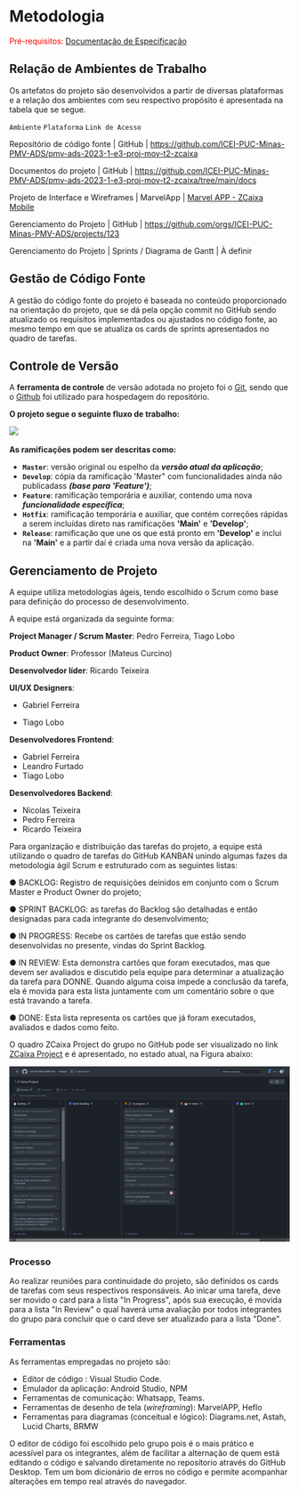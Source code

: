 
# Metodologia

<span style="color:red">Pré-requisitos: <a href="2-Especificação do Projeto.md"> Documentação de Especificação</a></span>

## Relação de Ambientes de Trabalho 

Os artefatos do projeto são desenvolvidos a partir de diversas plataformas e a relação dos ambientes com seu respectivo propósito é apresentada na tabela que se segue. 

`Ambiente`       `Plataforma`        `Link de Acesso`

Repositório de código fonte | GitHub | https://github.com/ICEI-PUC-Minas-PMV-ADS/pmv-ads-2023-1-e3-proj-mov-t2-zcaixa

Documentos do projeto | GitHub | https://github.com/ICEI-PUC-Minas-PMV-ADS/pmv-ads-2023-1-e3-proj-mov-t2-zcaixa/tree/main/docs

Projeto de Interface e Wireframes | MarvelApp | [Marvel APP - ZCaixa Mobile](https://marvelapp.com/prototype/6a20jd5)

Gerenciamento do Projeto | GitHub | https://github.com/orgs/ICEI-PUC-Minas-PMV-ADS/projects/123

Gerenciamento do Projeto | Sprints / Diagrama de Gantt | À definir

## Gestão de Código Fonte 

A gestão do código fonte do projeto é baseada no conteúdo proporcionado na orientação do projeto, que se dá pela opção commit no GitHub sendo atualizado os requisitos implementados ou ajustados no código fonte, ao mesmo tempo em que se atualiza os cards de sprints apresentados no quadro de tarefas.

## Controle de Versão

A **ferramenta de controle** de versão adotada no projeto foi o
[Git](https://git-scm.com/), sendo que o [Github](https://github.com)
foi utilizado para hospedagem do repositório.

**O projeto segue o seguinte fluxo de trabalho:**

<Img src="https://user-images.githubusercontent.com/59934631/164794368-739291c2-9ffa-4d38-ae37-640a3dc633b8.png">

**As ramificações podem ser descritas como:**

- **`Master`**: versão original ou espelho da ***versão atual da aplicação***;
- **`Develop`**: cópia da ramificação 'Master" com funcionalidades ainda não publicadass ***(base para 'Feature')***;
- **`Feature`**: ramificação temporária e auxiliar, contendo uma nova ***funcionalidade específica***;
- **`Hotfix`**: ramificação temporária e auxiliar, que contém correções rápidas a serem incluídas direto nas  ramificações **'Main'** e **'Develop'**;
- **`Release`**: ramificação que une os que está pronto em **'Develop'** e inclui na **'Main'** e a partir daí é criada uma nova versão da aplicação.

## Gerenciamento de Projeto

A equipe utiliza metodologias ágeis, tendo escolhido o Scrum como base para definição do processo de desenvolvimento.

A equipe está organizada da seguinte forma: 

**Project Manager / Scrum Master**: Pedro Ferreira, Tiago Lobo

**Product Owner**: Professor (Mateus Curcino)

**Desenvolvedor líder**: Ricardo Teixeira

**UI/UX Designers**:

- Gabriel Ferreira

- Tiago Lobo

**Desenvolvedores Frontend**:

- Gabriel Ferreira
- Leandro Furtado
- Tiago Lobo

**Desenvolvedores Backend**:

- Nicolas Teixeira
- Pedro Ferreira
- Ricardo Teixeira

Para organização e distribuição das tarefas do projeto, a equipe está utilizando o quadro de tarefas do GitHub KANBAN unindo algumas fazes da metodologia ágil Scrum e estruturado com as seguintes listas: 

●	BACKLOG: Registro de requisições deinidos em conjunto com o Scrum Master e Product Owner do projeto;

●	SPRINT BACKLOG: as tarefas do Backlog são detalhadas e então designadas para cada integrante do desenvolvimento;

●	IN PROGRESS: Recebe os cartões de tarefas que estão sendo desenvolvidas no presente, vindas do Sprint Backlog.

●	IN REVIEW: Esta demonstra cartões que foram executados, mas que devem ser avaliados e discutido pela equipe para determinar a atualização da tarefa para DONNE. Quando alguma coisa impede a conclusão da tarefa, ela é movida para esta lista juntamente com um comentário sobre o que está travando a tarefa.

●	DONE: Esta lista representa os cartões que já foram executados, avaliados e dados como feito.


O quadro ZCaixa Project do grupo no GitHub pode ser visualizado no link [ZCaixa Project](https://github.com/orgs/ICEI-PUC-Minas-PMV-ADS/projects/223) e é apresentado, no estado atual, na Figura abaixo:

![Kanban](https://github.com/ICEI-PUC-Minas-PMV-ADS/pmv-ads-2023-1-e3-proj-mov-t2-zcaixa/blob/main/docs/img/Kaban.png?raw=true)


### Processo

Ao realizar reuniões para continuidade do projeto, são definidos os cards de tarefas com seus respectivos responsáveis. Ao inicar uma tarefa, deve ser movido o card para a lista "In Progress", após sua execução, é movida para a lista "In Review" o qual haverá uma avaliação por todos integrantes do grupo para concluir que o card deve ser atualizado para a lista "Done".
 

### Ferramentas

As ferramentas empregadas no projeto são:

- Editor de código : Visual Studio Code.
- Emulador da aplicação: Android Studio, NPM
- Ferramentas de comunicação: Whatsapp, Teams.
- Ferramentas de desenho de tela (_wireframing_): MarvelAPP, Heflo
- Ferramentas para diagramas (conceitual e lógico): Diagrams.net, Astah, Lucid Charts, BRMW

O editor de código foi escolhido pelo grupo pois é o mais prático e acessível para os integrantes, além de facilitar a alternação de quem está editando o código e salvando diretamente no reposítorio através do GitHub Desktop. Tem um bom dicionário de erros no código e permite acompanhar alterações em tempo real através do navegador.
